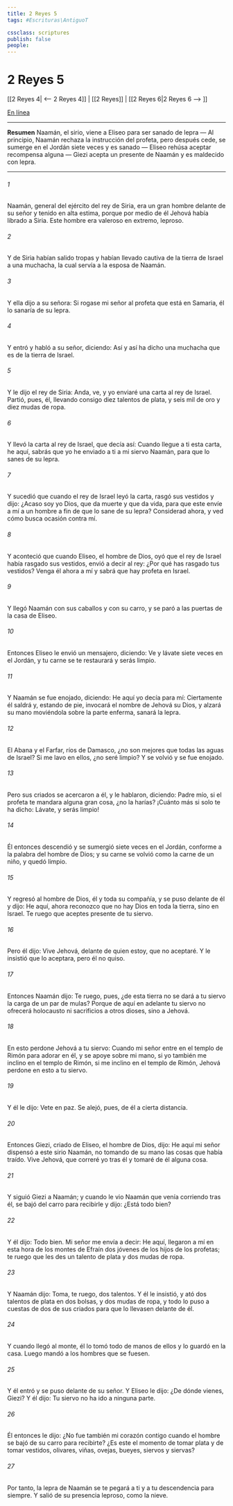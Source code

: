 ```yaml
---
title: 2 Reyes 5
tags: #Escrituras\AntiguoT

cssclass: scriptures
publish: false
people:
---
```


# 2 Reyes 5
[[2 Reyes 4| <-- 2 Reyes 4]] | [[2 Reyes]] | [[2 Reyes 6|2 Reyes 6 --> ]]

[En línea](https://churchofjesuschrist.org/study/scriptures/ot/2-kgs/5?lang=spa)

---
__Resumen__
Naamán, el sirio, viene a Eliseo para ser sanado de lepra — Al principio, Naamán rechaza la instrucción del profeta, pero después cede, se sumerge en el Jordán siete veces y es sanado — Eliseo rehúsa aceptar recompensa alguna — Giezi acepta un presente de Naamán y es maldecido con lepra.

---
###### 1 
Naamán, general del ejército del rey de Siria, era un gran hombre delante de su señor y tenido en alta estima, porque por medio de él Jehová había librado a Siria. Este hombre era valeroso en extremo,  leproso.

###### 2 
Y de Siria habían salido tropas y habían llevado cautiva de la tierra de Israel a una muchacha, la cual servía a la esposa de Naamán.

###### 3 
Y ella dijo a su señora: Si rogase mi señor al profeta que está en Samaria, él lo sanaría de su lepra.

###### 4 
Y entró  y habló a su señor, diciendo: Así y así ha dicho una muchacha que es de la tierra de Israel.

###### 5 
Y le dijo el rey de Siria: Anda, ve, y yo enviaré una carta al rey de Israel. Partió, pues, él, llevando consigo diez talentos de plata, y seis mil  de oro y diez mudas de ropa.

###### 6 
Y llevó la carta al rey de Israel, que decía así: Cuando llegue a ti esta carta, he aquí, sabrás que yo he enviado a ti a mi siervo Naamán, para que lo sanes de su lepra.

###### 7 
Y sucedió que cuando el rey de Israel leyó la carta, rasgó sus vestidos y dijo: ¿Acaso soy yo Dios, que da muerte y que da vida, para que este envíe a mí a un hombre a fin de que lo sane de su lepra? Considerad ahora, y ved cómo busca ocasión contra mí.

###### 8 
Y aconteció que cuando Eliseo, el hombre de Dios, oyó que el rey de Israel había rasgado sus vestidos, envió a decir al rey: ¿Por qué has rasgado tus vestidos? Venga él ahora a mí y sabrá que hay profeta en Israel.

###### 9 
Y llegó Naamán con sus caballos y con su carro, y se paró a las puertas de la casa de Eliseo.

###### 10 
Entonces Eliseo le envió un mensajero, diciendo: Ve y lávate siete veces en el Jordán, y tu carne se te restaurará y serás limpio.

###### 11 
Y Naamán se fue enojado, diciendo: He aquí yo decía para mí: Ciertamente él saldrá y, estando de pie, invocará el nombre de Jehová su Dios, y alzará su mano  moviéndola sobre la parte enferma, sanará la lepra.

###### 12 
El Abana y el Farfar, ríos de Damasco, ¿no son mejores que todas las aguas de Israel? Si me lavo en ellos, ¿no seré  limpio? Y se volvió y se fue enojado.

###### 13 
Pero sus criados se acercaron a él, y le hablaron, diciendo: Padre mío, si el profeta te mandara alguna gran cosa, ¿no la harías? ¡Cuánto más si solo te ha dicho: Lávate, y serás limpio!

###### 14 
Él entonces descendió y se sumergió siete veces en el Jordán, conforme a la palabra del hombre de Dios; y su carne se volvió como la carne de un niño, y quedó limpio.

###### 15 
Y regresó al hombre de Dios, él y toda su compañía, y se puso delante de él y dijo: He aquí, ahora reconozco que no hay Dios en toda la tierra, sino en Israel. Te ruego que aceptes  presente de tu siervo.

###### 16 
Pero él dijo: Vive Jehová, delante de quien estoy, que no  aceptaré. Y le insistió que lo aceptara, pero él no quiso.

###### 17 
Entonces Naamán dijo: Te ruego, pues, ¿de esta tierra no se dará a tu siervo la carga de un par de mulas? Porque de aquí en adelante tu siervo no ofrecerá holocausto ni sacrificios a otros dioses, sino a Jehová.

###### 18 
En esto perdone Jehová a tu siervo: Cuando mi señor entre en el templo de Rimón para adorar en él, y se apoye sobre mi mano, si yo también me inclino en el templo de Rimón, si me inclino en el templo de Rimón, Jehová perdone en esto a tu siervo.

###### 19 
Y él le dijo: Vete en paz. Se alejó, pues, de él a cierta distancia.

###### 20 
Entonces Giezi, criado de Eliseo, el hombre de Dios, dijo: He aquí mi señor dispensó a este sirio Naamán, no tomando de su mano las cosas que había traído. Vive Jehová, que correré yo tras él y tomaré de él alguna cosa.

###### 21 
Y siguió Giezi a Naamán; y cuando le vio Naamán que venía corriendo tras él, se bajó del carro para recibirle y dijo: ¿Está todo bien?

###### 22 
Y él dijo: Todo bien. Mi señor me envía a decir: He aquí, llegaron a mí en esta hora de los montes de Efraín dos jóvenes de los hijos de los profetas; te ruego que les des un talento de plata y dos mudas de ropa.

###### 23 
Y Naamán dijo: Toma, te ruego, dos talentos. Y él le insistió, y ató dos talentos de plata en dos bolsas, y dos mudas de ropa, y todo lo puso a cuestas de dos de sus criados para que lo llevasen delante de él.

###### 24 
Y cuando llegó al monte, él lo tomó todo de manos de ellos y lo guardó en la casa. Luego mandó a los hombres que se fuesen.

###### 25 
Y él entró y se puso delante de su señor. Y Eliseo le dijo: ¿De dónde vienes, Giezi? Y él dijo: Tu siervo no ha ido a ninguna parte.

###### 26 
Él entonces le dijo: ¿No fue también mi corazón contigo cuando el hombre se bajó de su carro para recibirte? ¿Es este el momento de tomar plata y de tomar vestidos, olivares, viñas, ovejas, bueyes, siervos y siervas?

###### 27 
Por tanto, la lepra de Naamán se te pegará a ti y a tu descendencia para siempre. Y salió de su presencia leproso,  como la nieve.

